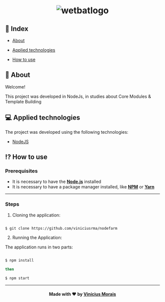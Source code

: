 <h1  align="center">
   <img src="https://i.ibb.co/94hySWz/wetbatlogo.png" alt="wetbatlogo" border="0">
 </h1>



  
## 📍 Index

- [About](#About)

- [Applied technologies](#applied-technologies)

- [How to use](#how-to-use)

<a  id="about"></a>

## 📑 About

Welcome!

This project was developed in NodeJs, in studies about Core Modules & Template Building

<a  id="applied-technologies"></a>

## 💻 Applied technologies

The project was developed using the following technologies:

- [NodeJS](https://nodejs.org/en/)

<a  id="how-to-use"></a>

## ⁉ How to use

### **Prerequisites**

- It is necessary to have the **[Node.js](https://nodejs.org/en/)** installed
- It is necessary to have a package manager installed, like **[NPM](https://www.npmjs.com/)** or **[Yarn](https://yarnpkg.com/)**

---

### **Steps**

1. Cloning the application:

```sh

$ git clone https://github.com/viniciusrma/nodefarm

```

2. Running the Application:

The application runs in two parts:

```sh

$ npm install

then 

$ npm start

```
---

<h4  align="center">
Made with ❤ by <a  href="https://www.linkedin.com/in/viniciusrma/"  target="_blank">Vinícius Morais</a>
</h4>
